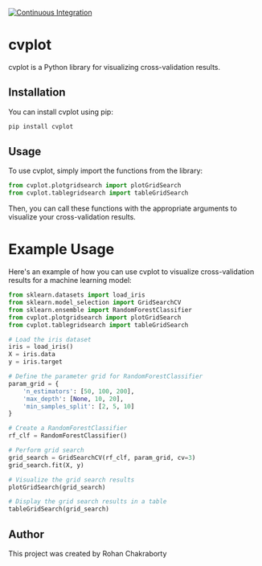 [![Continuous Integration](https://github.com/rohanchakraborty/Machine-Learning-Visualization/actions/workflows/main.yml/badge.svg)](https://github.com/rohanchakraborty/Machine-Learning-Visualization/actions/workflows/main.yml)

# cvplot

cvplot is a Python library for visualizing cross-validation results.

## Installation

You can install cvplot using pip:

```bash
pip install cvplot
```

## Usage

To use cvplot, simply import the functions from the library:

```python
from cvplot.plotgridsearch import plotGridSearch
from cvplot.tablegridsearch import tableGridSearch
```
Then, you can call these functions with the appropriate arguments to visualize your cross-validation results.

# Example Usage

Here's an example of how you can use cvplot to visualize cross-validation results for a machine learning model:

```python
from sklearn.datasets import load_iris
from sklearn.model_selection import GridSearchCV
from sklearn.ensemble import RandomForestClassifier
from cvplot.plotgridsearch import plotGridSearch
from cvplot.tablegridsearch import tableGridSearch

# Load the iris dataset
iris = load_iris()
X = iris.data
y = iris.target

# Define the parameter grid for RandomForestClassifier
param_grid = {
    'n_estimators': [50, 100, 200],
    'max_depth': [None, 10, 20],
    'min_samples_split': [2, 5, 10]
}

# Create a RandomForestClassifier
rf_clf = RandomForestClassifier()

# Perform grid search
grid_search = GridSearchCV(rf_clf, param_grid, cv=3)
grid_search.fit(X, y)

# Visualize the grid search results
plotGridSearch(grid_search)

# Display the grid search results in a table
tableGridSearch(grid_search)

```

## Author

This project was created by Rohan Chakraborty